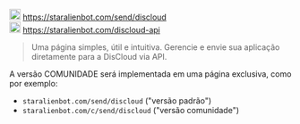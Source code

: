 <a><img width="20" src="https://i.imgur.com/dlXDEah.png"/> https://staralienbot.com/send/discloud</a><br>
<a><img width="20" src="https://i.imgur.com/dlXDEah.png" target="_blank"/> https://staralienbot.com/discloud-api</a> 
> Uma página simples, útil e intuitiva. Gerencie e envie sua aplicação diretamente para a DisCloud via API.

A versão COMUNIDADE será implementada em uma página exclusiva, como por exemplo: 
- `staralienbot.com/send/discloud` ("versão padrão")
- `staralienbot.com/c/send/discloud` ("versão comunidade")
